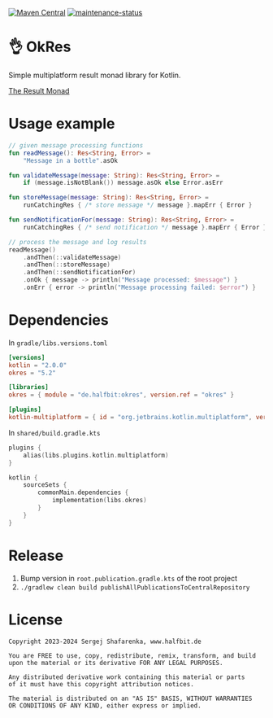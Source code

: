 [![Maven Central](http://img.shields.io/maven-central/v/de.halfbit/okres.svg)](https://central.sonatype.com/artifact/de.halfbit/okres)
[![maintenance-status](https://img.shields.io/badge/maintenance-experimental-blue.svg)](https://gist.github.com/taiki-e/ad73eaea17e2e0372efb76ef6b38f17b)

# 👌 OkRes

Simple multiplatform result monad library for Kotlin.

[The Result Monad](https://adambennett.dev/2020/05/the-result-monad/)

# Usage example

```kotlin
// given message processing functions
fun readMessage(): Res<String, Error> =
    "Message in a bottle".asOk

fun validateMessage(message: String): Res<String, Error> =
    if (message.isNotBlank()) message.asOk else Error.asErr

fun storeMessage(message: String): Res<String, Error> =
    runCatchingRes { /* store message */ message }.mapErr { Error }

fun sendNotificationFor(message: String): Res<String, Error> =
    runCatchingRes { /* send notification */ message }.mapErr { Error }

// process the message and log results
readMessage()
    .andThen(::validateMessage)
    .andThen(::storeMessage)
    .andThen(::sendNotificationFor)
    .onOk { message -> println("Message processed: $message") }
    .onErr { error -> println("Message processing failed: $error") }
```

# Dependencies

In `gradle/libs.versions.toml`

```toml
[versions]
kotlin = "2.0.0"
okres = "5.2"

[libraries]
okres = { module = "de.halfbit:okres", version.ref = "okres" }

[plugins]
kotlin-multiplatform = { id = "org.jetbrains.kotlin.multiplatform", version.ref = "kotlin" }
```

In `shared/build.gradle.kts`

```kotlin
plugins {
    alias(libs.plugins.kotlin.multiplatform)
}

kotlin {
    sourceSets {
        commonMain.dependencies {
            implementation(libs.okres)
        }
    }
}
```

# Release

1. Bump version in `root.publication.gradle.kts` of the root project
2. `./gradlew clean build publishAllPublicationsToCentralRepository`

# License

```
Copyright 2023-2024 Sergej Shafarenka, www.halfbit.de

You are FREE to use, copy, redistribute, remix, transform, and build 
upon the material or its derivative FOR ANY LEGAL PURPOSES.

Any distributed derivative work containing this material or parts 
of it must have this copyright attribution notices.

The material is distributed on an "AS IS" BASIS, WITHOUT WARRANTIES 
OR CONDITIONS OF ANY KIND, either express or implied.
```
